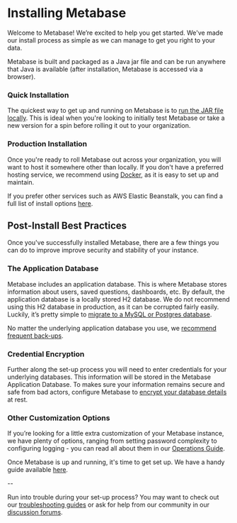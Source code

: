 # Installing Metabase

Welcome to Metabase! We’re excited to help you get started. We've made our install process as simple as we can manage to get you right to your data. 

Metabase is built and packaged as a Java jar file and can be run anywhere that Java is available (after installation, Metabase is accessed via a browser).

### Quick Installation

The quickest way to get up and running on Metabase is to [run the JAR file locally](operations-guide/running-the-metabase-jar-file.md). This is ideal when you're looking to initially test Metabase or take a new version for a spin before rolling it out to your organization.

### Production Installation

Once you're ready to roll Metabase out across your organization, you will want to host it somewhere other than locally. If you don't have a preferred hosting service, we recommend using [Docker](operations-guide/running-metabase-on-docker.md), as it is easy to set up and maintain.

If you prefer other services such as AWS Elastic Beanstalk, you can find a full list of install options [here](operations-guide/installing-metabase.md).

## Post-Install Best Practices

Once you've successfully installed Metabase, there are a few things you can do to improve improve security and stability of your instance.

### The Application Database

Metabase includes an application database. This is where Metabase stores information about users, saved questions, dashboards, etc. By default, the application database is a locally stored H2 database. We do not recommend using this H2 database in production, as it can be corrupted fairly easily. Luckily, it’s pretty simple to [migrate to a MySQL or Postgres database](operations-guide/migrating-from-h2.md).

No matter the underlying application database you use, we [recommend frequent back-ups](operations-guide/backing-up-metabase-application-data.html). 

### Credential Encryption

Further along the set-up process you will need to enter credentials for your underlying databases. This information will be stored in the Metabase Application Database. To makes sure your information remains secure and safe from bad actors, configure Metabase to [encrypt your database details](operations-guide/encrypting-database-details-at-rest.html) at rest.

### Other Customization Options

If you’re looking for a little extra customization of your Metabase instance, we have plenty of options, ranging from setting password complexity to configuring logging - you can read all about them in our [Operations Guide](operations-guide/start.html).

Once Metabase is up and running, it's time to get set up. We have a handy guide available [here](setting-up-metabase.md).

--

Run into trouble during your set-up process? You may want to check out our [troubleshooting guides](troubleshooting-guide/index.html) or ask for help from our community in our [discussion forums](https://discourse.metabase.com/).

